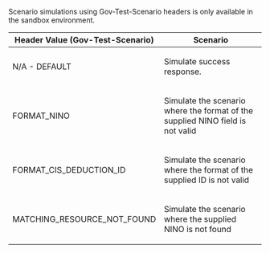 <p>Scenario simulations using Gov-Test-Scenario headers is only available in the sandbox environment.</p>
<table>
    <thead>
        <tr>
            <th>Header Value (Gov-Test-Scenario)</th>
            <th>Scenario</th>
        </tr>
    </thead>
    <tbody>
        <tr>
            <td><p>N/A - DEFAULT</p></td>
            <td><p>Simulate success response.</p></td>
        </tr>
        <tr>
            <td><p>FORMAT_NINO</p></td>
            <td><p>Simulate the scenario where the format of the supplied NINO field is not valid</p></td>
        </tr>
        <tr>
            <td><p>FORMAT_CIS_DEDUCTION_ID</p></td>
            <td><p>Simulate the scenario where the format of the supplied ID is not valid</p></td>        
        </tr>
        <tr>
            <td><p>MATCHING_RESOURCE_NOT_FOUND</p></td>
            <td><p>Simulate the scenario where the supplied NINO is not found</p></td>        
        </tr>                   
    </tbody>
</table>
